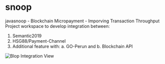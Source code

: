 # snoop
javasnoop - Blockchain Micropayment - Imporving Transaction Throughput
Project workspace to develop integration between:
1. Semantic2019
2. HSG88/Payment-Channel
3. Additional feature with:
a. GO-Perun and 
b. Blockchain API

![Blop Integration View](relative/path/to/docs/blops-integration.png?raw=true "Integration View")

